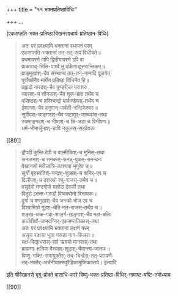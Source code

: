 +++
title = "११ भक्तप्रतिष्ठाविधिः"

+++
…

(एकसप्तति-भक्त-प्रतिष्ठा विखनसाचार्य-प्रतिष्ठान-विधिः) 

> अतः परं प्रवक्ष्यामि भक्तानां स्थापनं परम्  
एकसप्तति-भक्तानां तत्-तद्-रूपं विधीयते॥  
प्रथमावरणे वापि द्वितीयावरणे ऽपि वा  
प्राकाराद्-भित्ति-पार्श्वे तु दक्षिणाद्युत्तरान्तिकम्॥  
प्राङ्मुखांश्-चैव संस्थाप्य तत्-तन्-नामादि पूजयेत्  
पूर्वोक्तेनैव मार्गेण प्रतिष्ठा विधिनैव हि॥  
प्रह्लादो नारदश्-चैव पुण्डरीकः पराशरः  
व्यासश्-च शौनकश्-चैव शुक-ब्रह्म तथैव च  
वसिष्ठश्-च हरिश्चन्द्रो मार्कण्डेयस्-तथैव च  
ईशानश्-चैव हनुमान्-पार्वती-नन्दिकेश्वरः॥  
सुग्रीवश्-चाङ्गदश्-चैव जटायुर्-जाम्बवांस्-तथा  
रुक्माङ्गदश्-च भीष्मश्-च त्रि-जटा च विभीषणः॥  
धर्म-भीमार्जुनाश्-चापि नकुलस्-सहदेवकः 

[[89]]

> द्रौपदी कुन्ति देवी च वाल्मीकिश्-च मुनिस्-तथा  
सनातनश्-च सनकस्-सनत्-पुत्रस्-सनन्दनः  
वैखानसो मरीच्यत्रि-काश्यपा भृगुरेव च॥  
सूर्यो बृहस्पतिश्-चन्द्रश्-शुक्रश्-च शनिर्-एव च  
दिलीपश्-च दशरथो रघु-राजस्-तथैव च॥  
वसुदेवो नन्दगोपो यशोदा देवकी तथा  
विदुरो ऽनन्त-गरुडौ विष्वक्सेनो विनायकः॥  
दुर्गा च षण्मुखश्-चैव जनको भोज एव च  
विश्वामित्रो गुहश्-चेति नल-राजस्-तथैव च॥  
शङ्ख-चक्र-गदा-शार्ङ्ग-खड्गाश्-चैव महा-बलिः  
कार्तवीर्यो-जामदग्निर्-एकसप्ततिकास्-तथा  
अतः परं प्रवक्ष्यामि भक्तानां लक्षणं परम्  
असुरा राक्षसा भूता गरुडा नाग-किन्नराः॥  
यक्ष-विद्याधरास्-सर्व ऋषयो मानवास्-तथा  
ब्राह्मणाः क्षत्रिया वैश्याश्-शूद्राश्-चैवान्त्य-जातयः॥  
विष्णु-भक्ति-समायुक्तैस्-तच्-चिन्हैस्-तत्-परायणैः  
तद्-भक्तैर्-अर्चनीयास्स्युरैहिकामुष्मिकाप्तये। इत्यादि 

इति श्रीवैखानसे भृगु-प्रोक्ते वासाधि-कारे विष्णु-भक्त-प्रतिष्ठा-विधिर्-नामाष्ट-षष्टि-तमोध्यायः 

[[90]]